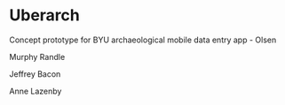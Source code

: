 Uberarch
========

Concept prototype for BYU archaeological mobile data entry app - Olsen

Murphy Randle

Jeffrey Bacon

Anne Lazenby
